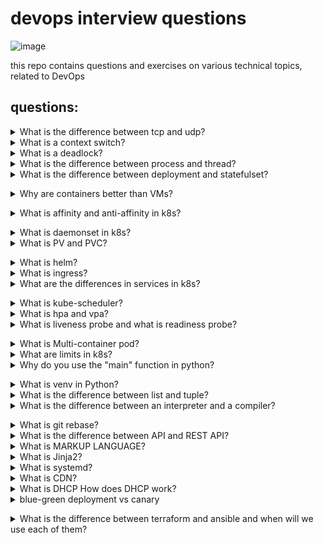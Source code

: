 # devops interview questions
![image](https://github.com/user-attachments/assets/b31d6869-26c7-4993-bb66-0718d42a4809)


this repo contains questions and exercises on various technical topics, related to DevOps
## questions:

<details>
<summary>What is the difference between tcp and udp?</summary><b>
Both are communication protocols, tcp is a connection-based protocol, it establishes a connection before it starts sending information and after it is finished it closes, so it is more reliable but less fast than udp which is not connection-based.
</b></details>

<details>
<summary>What is a context switch?</summary><b>
An operation of the processor that allows processes to run concurrently, the processor takes a sort of snapshot of the current state of the registers in memory, keeps it aside and moves on to work on another process.
Because the operation is performed at high speed, it appears as if the processor is running the processes in parallel.
</b></details>

<details>
<summary>What is a deadlock?</summary><b>
A deadlock is a situation in which one process tries to access a certain resource that a second process uses while the second process tries to access a resource that the first process uses and a situation is created where no one can progress.
</b></details>

<details>
<summary>What is the difference between process and thread?</summary><b>
process is basically software that runs on the processor with resources defined for Process such as cpu, memory and ip, it does not share these resources with other Processes.
A thread, on the other hand, is part of a process, a process can have several threads running at the same time that will share its resources.
</b></details>

<details>
<summary>What is the difference between deployment and statefulset?</summary><b>

deployment is intended for applications that are stateless such as web servers such as nginx and apache that do not need permanent storage while statefulset is more suitable for applications that are stateful such as DBs.

In terms of deployment, the pods can be replaced all the time while sts keeps a unique ID for each pod it manages and uses this ID when it needs to reschedule these pods.
Each pod in sts has its own DNS name that does not change, if the pod dies the IP can change but its DNS name will remain the same, this is realized by headless service, the DNS names include the serial number of the pod.

Each replica in sts has its own state, with pvc for each pod, for example sts with 4 replicas, will create 4 pods where each pod has its own volume and its own pvc.
In deployment the pods share volume and pvc while in sts each pod has its own volume and pvc.
</b></details>

<details>
<summary>Why are containers better than VMs?</summary><b>

Containers have already become the standard in the market, they replace VMs mainly because they provide better utilization of resources because they share the same operating system with other containers.
Virtual machines are more resource optimization at the infrastructure level, instead of needing a server for each application you can set up several virtual servers on the same hardware, the servers will be completely isolated from each other, each will have its own operating system and they can sit on the same iron even if their operating system different.

Because a container contains exactly what it needs to run, it takes less time to upload and download a container because the weight of its image is usually measured in megabytes than to upload and download a machine whose image weight will usually be several gigabytes, in addition you can run several containers on the same vm so you can run multiple applications on the same machine.
</b></details>

<details>
<summary>What is affinity and anti-affinity in k8s?</summary><b>

Affinity - chooses where to put the pod according to the labels of the node.

Anti-affinity - prevents the pods from being scheduled on the same node or close to each other, and ensures separation. Helps in distributing loads over different nodes
</b></details>

<details>
<summary>What is daemonset in k8s?</summary><b>
It's a component that uploads a pod on every node in the cluster. This is for example for an agent that pulls metrics on the node like the node exporter in Prometheus.
</b></details>

<details>
<summary>What is PV and PVC?</summary><b>

PV (Persistent Volume):
is a physical or virtual storage unit in k8s. This is an independent disk intended to include application data in k8s.

PVC (Persistent Volume Claim):
is the request made by the user (in a pod) to receive storage from the PV
</b></details>

<details>
<summary>What is helm?</summary><b>
its a tool for managing and installing applications in Kubernetes.
It allows you to organize your applications within units that wrap each application called charts, and it allows you to install them easily and you can change things in the application through one file where we simply change the values.
</b></details>

<details>
<summary>What is ingress?</summary><b>
It is a component that routes requests by subdomain, as soon as it is created it addresses a certain controller that creates an external LB and its uniqueness is that it is possible through one LB to access several services by subdomain or path.
</b></details>

<details>
<summary>What are the differences in services in k8s?</summary><b>


cluster ip:
This is the basic type of every service and it only gives us internal access to the service without access from the outside

NodePort:
It uses the public ip of the node where the pod is located and gives us access to the service through a certain port

load balancer:
As soon as it is created, it creates an NLB in the cloud that is configured and as soon as we access the created NLB, it leads us to the service
</b></details>

<details>
<summary>What is kube-scheduler?</summary><b>
It is a component in k8s that is responsible for scheduling created pods into nodes in the cluster. Its main purpose is to select suitable nodes for pods based on various factors such as resource requirements.
</b></details>

<details>
<summary>What is hpa and vpa?</summary><b>
These are two components in k8s that are responsible for auto scaling to pods in deployment
Based on cpu and memory, and each one does auto scaling with a different approach.
 hpa does scaling by increasing and decreasing the amount of pods in the deployment.
On the other hand, the vpa does scaling by increasing and decreasing the resources allocated to the pods in the deployment.
</b></details>

<details>
<summary>What is liveness probe and what is readiness probe?</summary><b>
 
kubelet uses liveness probe in order to know when to restart the container, for example, liveness probe can detect a deadlock situation in which the application cannot continue, and restart it.

kubelet uses readiness probes to know when a pod is ready to start receiving traffic A pod is considered "ready" when all its containers are ready, this is used to control pods that are used as backends for services, when a pod is not ready it is removed from the service's load balance list.

kubelet uses startup probes to know when a container started, if this probe is configured, it cancels the livesness probes and the readiness probes until it succeeds.
The use for this is to allow containers that rise slowly time to rise instead of being killed by the kubelet before they finish rising.
</b></details>

<details>
<summary>What is Multi-container pod?</summary><b>
It is a pod with more than one container whose containers can communicate with each other easily, we use it in the way we say there is one site container and another monitoring container that monitors it or containers that use the same volume and it is easier for them to share information with each other.
</b></details>

<details>
<summary>What are limits in k8s?</summary><b>
There is a request and there are limits, where in limits we define a limit of resources such as CPU and RAM. If a container exceeds the limit of the RAM, the container will fall and if it exceeds the limit of the CPU, it will simply be slower.
</b></details>

<details>
<summary>Why do you use the "main" function in python?</summary><b>

`
if __name__ == '__main__':
`

Actually, when we run the code directly from the file where it is written, __name__ will be equal to __main__ and then the code will run as we wanted, but if we import this file into another file, the __name__ will be equal to the name of the file.
Why does it matter to anyone?
Because when we import a file in Python, Python runs the file we imported before our file and if we did not define the condition

`
if __name__ == '__main__':
`

The entire file is run, usually we don't want such a thing to happen, so we will define this condition and then when we do the import the __name__ will not be __main__ but it will be the name of the file for example my_file, then the condition will not be fulfilled and therefore everything inside the main function will not be run.
</b></details>

<details>
<summary>What is venv in Python?</summary><b>
venv is a kind of virtual environment that you can create for your project and there will be all the modules that your project needs, instead of you downloading each module for the whole system.
A use for this is that if a certain project needs a module version for example snir:1.6 and another module needs version snir:1.4, you can create a separation using a virtual environment.
</b></details>

<details>
<summary>What is the difference between list and tuple?</summary><b>
The difference in Python between list and tuple is that list is a mutable data type, meaning that it can be changed and tuple cannot, tuple is more efficient than list in terms of memory.
</b></details>

<details>
<summary>What is the difference between an interpreter and a compiler?</summary><b>
An interpreter takes the code and transfers it to machine language line by line, while a compiler takes the code and transfers it to machine language all at once,
A program that uses a compiler will run faster than one that uses an interpreter,
But it will be more difficult to debug it because it first scans the code, transfers it to machine language and only then returns an error, while software that uses an interpreter goes line by line and when it reaches an error it returns it.

An example of a language that uses an interpreter: Python

An example of a language that uses a compiler: node.js
</b></details>

<details>
<summary>What is git rebase?</summary><b>
git rebase is a command in git that serves us for roughly the same purpose as git merge but does it in a more orderly way, it takes the commits that happened in the feature branch and unites it with the commits of the master
</b></details>

<details>
<summary>What is the difference between API and REST API?</summary><b>
REST is a type of API, not every API is a REST API but every REST API is an API.
API is the way for applications to communicate with each other, for example in web development, the API is usually the way we receive information from a certain service, usually at a certain URL, with certain parameters and more information on how to make an API request from the service.
REST is a set of rules on how to build a web api, because there are many ways to build a web api, a set of rules agreed upon saves time deciding how to build it and also saves time understanding how to use it.
REST usually uses the HTTP protocol, PUT and GET headers in order to receive information or change information and the information will usually be returned in JSON format.
</b></details>

<details>
<summary>What is MARKUP LANGUAGE?</summary><b>
MARKUP LANGUAGE is a computer language used to describe information such as text, images or other visual information, it uses tags to describe it and the computer or browser knows how to display the information, an example of such a language is HTML, in HTML there are tags that help the browser know how to present the information to us.
</b></details>

<details>
<summary>What is Jinja2?</summary><b>
A templating engine in Python used to create HTML, XML or other MARKUP formats that are returned to the user in HTTP requests.
Comes with the Python web development library, Flask, and basically allows us to return HTML pages to the user when he goes to our web server written in Python.
Variables can be transferred from the code itself to the HTML pages, for example let's say we have an HTML page that contains the sentence Hi, snir and we would like to transfer the variable name=snir to be displayed on the HTML page, in the code of the HTML page we will edit it to: Hi, {{ name }}.
You can say that this is Python's way of transferring information between the backend and the frontend, a kind of bridge.
</b></details>

<details>
<summary>What is systemd?</summary><b>
It is a DAEMON in LINUX for managing the system, it manages starting and stopping services, logging for services, it is used with systemctl for example.
</b></details>

<details>
<summary>What is CDN?</summary><b>
content delivery network - a group of servers scattered around the world whose goal is to shorten latency as much as possible, for example if my servers are located in the US, someone in India will have high latency, cdn solves this problem.
</b></details>

<details>
<summary>What is DHCP How does DHCP work?</summary><b>
DHCP is a mechanism that distributes IP addresses to components in the network automatically, when a server joins the network it sends a request to the DHCP server to receive an IP address, the DHCP server returns an IP address to it and as long as the server is running the IP address belongs to it, as soon as the server is turned off its address returns to the dhcp pool and you can Divide it again.
</b></details>

<details>
<summary>blue-green deployment vs canary</summary><b>

When we want to deploy to a new version or for any change, we don't want to have any down time at all, blue-green deployment is a method to deploy where you have two versions of the application, one green and one blue.

The green one is the application that currently exists to which the load balancer transfers traffic and the blue one is the application that we want to deploy to, with this method we will divide the servers into 2 groups and the load balancer will only refer to half of the green application, at this time we will deploy the blue application to all the servers that the load balancer does not Refers to them and when we are done we can refer the load balancer to the blue version and the users will not feel it.

Canary deployment is another method of deployment where we will take a smaller part of the servers under the load balancer, say 5%, deploy to them and this way we can check if the deployment works without affecting 95% of the people, we will use this method mainly for tests and less in production.
</b></details>

<details>
<summary>What is the difference between terraform and ansible and when will we use each of them?</summary><b>
Both are (iac) tools that we can use to build our infrastructures with code. Thanks to the fact that tf is declarative, it has the option to see that a certain resource depends on another resource, let's say we want to create a db inside a k8s cluster, so even if we register the db first, it will first create the db in k8s because it depends on it, and only then will it create the db in k8s. In contrast, Ansible does not have this option and simply creates the resources from start to finish.
 tf also has a state feature that, after we have lifted the infrastructure with it, it knows what is in the air and what is not, and in contrast, Ansible does not have this feature as a default.
Usually it is better to pick up the infrastructure with tf and after that work on the infrastructure like making installations and all kinds of changes in the infrastructure itself with Ansible.
</b></details>
